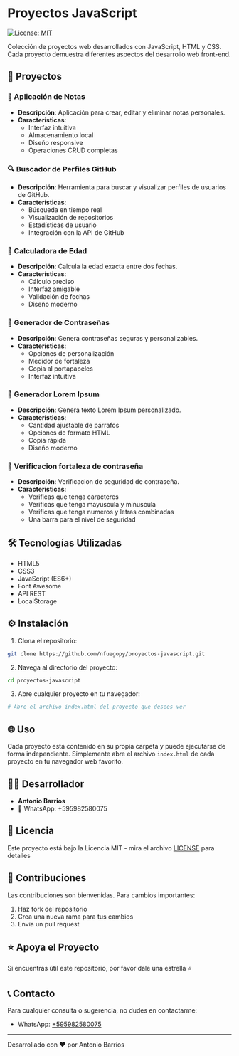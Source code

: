 # Proyectos JavaScript

[![License: MIT](https://img.shields.io/badge/License-MIT-yellow.svg)](https://opensource.org/licenses/MIT)

Colección de proyectos web desarrollados con JavaScript, HTML y CSS. Cada proyecto demuestra diferentes aspectos del desarrollo web front-end.

## 🚀 Proyectos

### 📝 Aplicación de Notas
- **Descripción**: Aplicación para crear, editar y eliminar notas personales.
- **Características**:
  - Interfaz intuitiva
  - Almacenamiento local
  - Diseño responsive
  - Operaciones CRUD completas

### 🔍 Buscador de Perfiles GitHub
- **Descripción**: Herramienta para buscar y visualizar perfiles de usuarios de GitHub.
- **Características**:
  - Búsqueda en tiempo real
  - Visualización de repositorios
  - Estadísticas de usuario
  - Integración con la API de GitHub

### 📅 Calculadora de Edad
- **Descripción**: Calcula la edad exacta entre dos fechas.
- **Características**:
  - Cálculo preciso
  - Interfaz amigable
  - Validación de fechas
  - Diseño moderno

### 🔐 Generador de Contraseñas
- **Descripción**: Genera contraseñas seguras y personalizables.
- **Características**:
  - Opciones de personalización
  - Medidor de fortaleza
  - Copia al portapapeles
  - Interfaz intuitiva

### 📄 Generador Lorem Ipsum
- **Descripción**: Genera texto Lorem Ipsum personalizado.
- **Características**:
  - Cantidad ajustable de párrafos
  - Opciones de formato HTML
  - Copia rápida
  - Diseño moderno

### 🔐 Verificacion fortaleza de contraseña
- **Descripción**: Verificacion de seguridad de contraseña.
- **Características**:
  - Verificas que tenga caracteres
  - Verificas que tenga mayuscula y minuscula
  - Verificas que tenga numeros y letras combinadas
  - Una barra para el nivel de seguridad
    
## 🛠️ Tecnologías Utilizadas

- HTML5
- CSS3
- JavaScript (ES6+)
- Font Awesome
- API REST
- LocalStorage

## ⚙️ Instalación

1. Clona el repositorio:
```bash
git clone https://github.com/nfuegopy/proyectos-javascript.git
```

2. Navega al directorio del proyecto:
```bash
cd proyectos-javascript
```

3. Abre cualquier proyecto en tu navegador:
```bash
# Abre el archivo index.html del proyecto que desees ver
```

## 🌐 Uso

Cada proyecto está contenido en su propia carpeta y puede ejecutarse de forma independiente. Simplemente abre el archivo `index.html` de cada proyecto en tu navegador web favorito.

## 👨‍💻 Desarrollador

- **Antonio Barrios**
- 📱 WhatsApp: +595982580075

## 📄 Licencia

Este proyecto está bajo la Licencia MIT - mira el archivo [LICENSE](LICENSE) para detalles

## 🤝 Contribuciones

Las contribuciones son bienvenidas. Para cambios importantes:

1. Haz fork del repositorio
2. Crea una nueva rama para tus cambios
3. Envía un pull request

## ⭐ Apoya el Proyecto

Si encuentras útil este repositorio, por favor dale una estrella ⭐

## 📞 Contacto

Para cualquier consulta o sugerencia, no dudes en contactarme:
- WhatsApp: [+595982580075](https://wa.me/595982580075)

---
Desarrollado con ❤️ por Antonio Barrios
